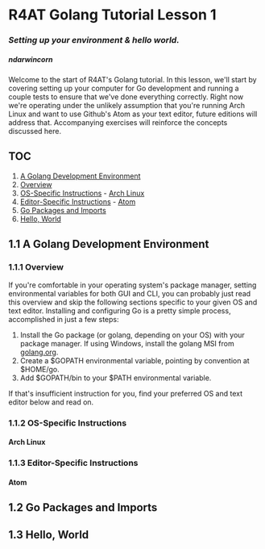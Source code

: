 # R4AT Golang Tutorial Lesson 1
### *Setting up your environment & hello world.*
##### ***ndarwincorn***

Welcome to the start of R4AT's Golang tutorial. In this lesson, we'll start by covering setting up your computer for Go development and running a couple tests to ensure that we've done everything correctly. Right now we're operating under the unlikely assumption that you're running Arch Linux and want to use Github's Atom as your text editor, future editions will address that. Accompanying exercises will reinforce the concepts discussed here.

## TOC
1. [A Golang Development Environment](#11-a-golang-development-environment)
  1. [Overview](#111-overview)
  2. [OS-Specific Instructions](#112-os-specific-instructions)
    - [Arch Linux](#arch-linux)
  3. [Editor-Specific Instructions](#113-editor-specific-instructions)
    - [Atom](#atom)
2. [Go Packages and Imports](#12-go-packages-and-imports)
3. [Hello, World](#13-hello-world)

## 1.1 A Golang Development Environment
<!-- TODO: Add instructions for other distros/OSes.  -->
### 1.1.1 Overview
If you're comfortable in your operating system's package manager, setting environmental variables for both GUI and CLI, you can probably just read this overview and skip the following sections specific to your given OS and text editor. Installing and configuring Go is a pretty simple process, accomplished in just a few steps:

1. Install the Go package (or golang, depending on your OS) with your package manager. If using Windows, install the golang MSI from [golang.org](https://golang.org).
2. Create a $GOPATH environmental variable, pointing by convention at $HOME/go.
3. Add $GOPATH/bin to your $PATH environmental variable.

If that's insufficient instruction for you, find your preferred OS and text editor below and read on.

### 1.1.2 OS-Specific Instructions
#### Arch Linux

### 1.1.3 Editor-Specific Instructions
#### Atom

## 1.2 Go Packages and Imports

## 1.3 Hello, World
